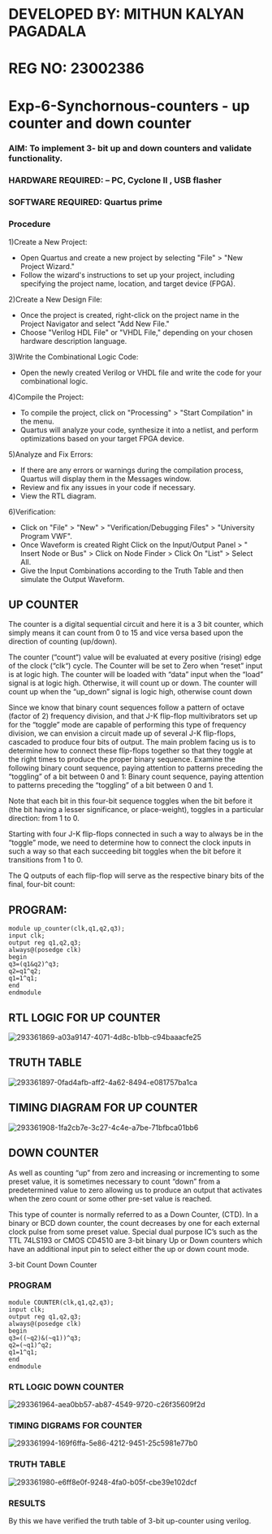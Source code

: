 # DEVELOPED BY: MITHUN KALYAN PAGADALA
# REG NO: 23002386
# Exp-6-Synchornous-counters - up counter and down counter 
### AIM: To implement 3- bit up and down counters and validate  functionality.
### HARDWARE REQUIRED:  – PC, Cyclone II , USB flasher
### SOFTWARE REQUIRED:   Quartus prime
### Procedure
1)Create a New Project:

   * Open Quartus and create a new project by selecting "File" > "New Project Wizard."
   * Follow the wizard's instructions to set up your project, including specifying the project name, location, and target device (FPGA).
     
 2)Create a New Design File:

  * Once the project is created, right-click on the project name in the Project Navigator and select "Add New File."
  * Choose "Verilog HDL File" or "VHDL File," depending on your chosen hardware description language.
    
 3)Write the Combinational Logic Code:

  * Open the newly created Verilog or VHDL file and write the code for your combinational logic.
    
 4)Compile the Project:

  * To compile the project, click on "Processing" > "Start Compilation" in the menu.
  * Quartus will analyze your code, synthesize it into a netlist, and perform optimizations based on your target FPGA device.
    
 5)Analyze and Fix Errors:

  * If there are any errors or warnings during the compilation process, Quartus will display them in the Messages window.
  * Review and fix any issues in your code if necessary.
  * View the RTL diagram.
    
 6)Verification:

  * Click on "File" > "New" > "Verification/Debugging Files" > "University Program VWF".
  * Once Waveform is created Right Click on the Input/Output Panel > " Insert Node or Bus" > Click on Node Finder > Click On "List" > Select All.
  * Give the Input Combinations according to the Truth Table and then simulate the Output Waveform.


## UP COUNTER 
The counter is a digital sequential circuit and here it is a 3 bit counter, which simply means it can count from 0 to 15 and vice versa based upon the direction of counting (up/down). 

The counter (“count“) value will be evaluated at every positive (rising) edge of the clock (“clk“) cycle.
The Counter will be set to Zero when “reset” input is at logic high.
The counter will be loaded with “data” input when the “load” signal is at logic high. Otherwise, it will count up or down.
The counter will count up when the “up_down” signal is logic high, otherwise count down

Since we know that binary count sequences follow a pattern of octave (factor of 2) frequency division, and that J-K flip-flop multivibrators set up for the “toggle” mode are capable of performing this type of frequency division, we can envision a circuit made up of several J-K flip-flops, cascaded to produce four bits of output.
The main problem facing us is to determine how to connect these flip-flops together so that they toggle at the right times to produce the proper binary sequence.
Examine the following binary count sequence, paying attention to patterns preceding the “toggling” of a bit between 0 and 1:
Binary count sequence, paying attention to patterns preceding the “toggling” of a bit between 0 and 1.

Note that each bit in this four-bit sequence toggles when the bit before it (the bit having a lesser significance, or place-weight), toggles in a particular direction: from 1 to 0.



 
 

Starting with four J-K flip-flops connected in such a way to always be in the “toggle” mode, we need to determine how to connect the clock inputs in such a way so that each succeeding bit toggles when the bit before it transitions from 1 to 0.

The Q outputs of each flip-flop will serve as the respective binary bits of the final, four-bit count:

## PROGRAM:
```
module up_counter(clk,q1,q2,q3);
input clk;
output reg q1,q2,q3;
always@(posedge clk)
begin
q3=(q1&q2)^q3;
q2=q1^q2;
q1=1^q1;
end 
endmodule

```
## RTL LOGIC FOR UP COUNTER

![293361869-a03a9147-4071-4d8c-b1bb-c94baaacfe25](https://github.com/Himavath08/Exp-7-Synchornous-counters-/assets/139110631/3b61dc51-6b60-4f11-b208-67f78588976e)
## TRUTH TABLE
![293361897-0fad4afb-aff2-4a62-8494-e081757ba1ca](https://github.com/Himavath08/Exp-7-Synchornous-counters-/assets/139110631/af9c656e-12f2-40b2-a4ef-2d069a48a293)

## TIMING DIAGRAM FOR UP COUNTER
![293361908-1fa2cb7e-3c27-4c4e-a7be-71bfbca01bb6](https://github.com/Himavath08/Exp-7-Synchornous-counters-/assets/139110631/cfe91c9f-79dc-435b-8f5f-8ecb7ec465d4)

## DOWN COUNTER 

As well as counting “up” from zero and increasing or incrementing to some preset value, it is sometimes necessary to count “down” from a predetermined value to zero allowing us to produce an output that activates when the zero count or some other pre-set value is reached.

This type of counter is normally referred to as a Down Counter, (CTD). In a binary or BCD down counter, the count decreases by one for each external clock pulse from some preset value. Special dual purpose IC’s such as the TTL 74LS193 or CMOS CD4510 are 3-bit binary Up or Down counters which have an additional input pin to select either the up or down count mode.


3-bit Count Down Counter


### PROGRAM 
```
module COUNTER(clk,q1,q2,q3);
input clk;
output reg q1,q2,q3;
always@(posedge clk)
begin
q3=((~q2)&(~q1))^q3;
q2=(~q1)^q2;
q1=1^q1;
end
endmodule
```
### RTL LOGIC  DOWN COUNTER  


![293361964-aea0bb57-ab87-4549-9720-c26f35609f2d](https://github.com/Himavath08/Exp-7-Synchornous-counters-/assets/139110631/244f8309-9c9b-4401-95a5-c9846fb4d440)

### TIMING DIGRAMS FOR COUNTER  



![293361994-169f6ffa-5e86-4212-9451-25c5981e77b0](https://github.com/Himavath08/Exp-7-Synchornous-counters-/assets/139110631/1ff173ce-f29c-424b-8174-3833cf38a8c5)

### TRUTH TABLE 

![293361980-e6ff8e0f-9248-4fa0-b05f-cbe39e102dcf](https://github.com/Himavath08/Exp-7-Synchornous-counters-/assets/139110631/40f97132-fa15-4669-b02e-61eb690ac7d8)


### RESULTS 
By this we have verified the truth table of 3-bit up-counter using verilog.


